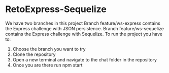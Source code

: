 # RetoExpress-Sequelize
We have two branches in this project
Branch feature/ws-express contains the Express challenge with JSON persistence.
Branch feature/ws-sequelize contains the Express challenge with Sequelize.
To run the project you have to:
1. Choose the branch you want to try
3. Clone the repository
4. Open a new terminal and navigate to the chat folder in the repository
5. Once you are there run npm start
